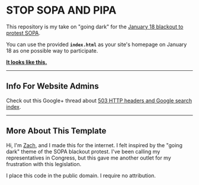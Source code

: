 # STOP SOPA AND PIPA

This repository is my take on "going dark" for the [January 18 blackout to protest SOPA](http://sopastrike.com/).

You can use the provided **`index.html`** as your site's homepage on January 18 as one possible way to participate.

[**It looks like this.**](http://www.zachstronaut.com/lab/text-shadow-box/stop-sopa.html)

---

## Info For Website Admins

Check out this Google+ thread about [503 HTTP headers and Google search index](https://plus.google.com/u/0/115984868678744352358/posts/Gas8vjZ5fmB).

---

## More About This Template

Hi, I'm [Zach](http://twitter.com/zacharyjohnson), and I made this for the internet.  I felt inspired by the "going dark" theme of the SOPA blackout protest.  I've been calling my representatives in Congress, but this gave me another outlet for my frustration with this legislation.

I place this code in the public domain.  I require no attribution.
